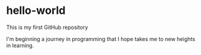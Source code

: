 # hello-world
This is my first GitHub repository

I'm beginning a journey in programming that I hope takes me to new heights in learning. 
